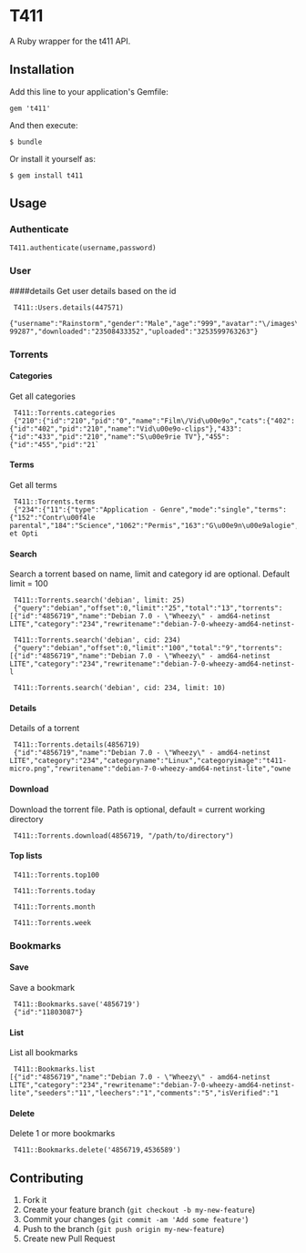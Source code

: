 # T411

A Ruby wrapper for the t411 API.

## Installation

Add this line to your application's Gemfile:

    gem 't411'

And then execute:

    $ bundle

Or install it yourself as:

    $ gem install t411

## Usage

### Authenticate

    T411.authenticate(username,password)

### User

####details
Get user details based on the id

     T411::Users.details(447571)
     {"username":"Rainstorm","gender":"Male","age":"999","avatar":"\/images\/avatar\/71\/447571_Rainstorm.gif?99287","downloaded":"23508433352","uploaded":"3253599763263"}

### Torrents

#### Categories
Get all categories

     T411::Torrents.categories
     {"210":{"id":"210","pid":"0","name":"Film\/Vid\u00e9o","cats":{"402":{"id":"402","pid":"210","name":"Vid\u00e9o-clips"},"433":{"id":"433","pid":"210","name":"S\u00e9rie TV"},"455":{"id":"455","pid":"21`

#### Terms
Get all terms

     T411::Torrents.terms
     {"234":{"11":{"type":"Application - Genre","mode":"single","terms":{"152":"Contr\u00f4le parental","184":"Science","1062":"Permis","163":"G\u00e9n\u00e9alogie","131":"Anonymat","174":"Nettoyage et Opti

#### Search
Search a torrent based on name, limit and category id are optional. Default limit = 100

     T411::Torrents.search('debian', limit: 25)
     {"query":"debian","offset":0,"limit":"25","total":"13","torrents":[{"id":"4856719","name":"Debian 7.0 - \"Wheezy\" - amd64-netinst LITE","category":"234","rewritename":"debian-7-0-wheezy-amd64-netinst-

     T411::Torrents.search('debian', cid: 234)
     {"query":"debian","offset":0,"limit":"100","total":"9","torrents":[{"id":"4856719","name":"Debian 7.0 - \"Wheezy\" - amd64-netinst LITE","category":"234","rewritename":"debian-7-0-wheezy-amd64-netinst-l

     T411::Torrents.search('debian', cid: 234, limit: 10)

#### Details
Details of a torrent

     T411::Torrents.details(4856719)
     {"id":"4856719","name":"Debian 7.0 - \"Wheezy\" - amd64-netinst LITE","category":"234","categoryname":"Linux","categoryimage":"t411-micro.png","rewritename":"debian-7-0-wheezy-amd64-netinst-lite","owne

#### Download
Download the torrent file. Path is optional, default = current working directory

     T411::Torrents.download(4856719, "/path/to/directory")

#### Top lists

     T411::Torrents.top100

     T411::Torrents.today

     T411::Torrents.month

     T411::Torrents.week

### Bookmarks

#### Save
Save a bookmark

     T411::Bookmarks.save('4856719')
     {"id":"11803087"}


#### List
List all bookmarks

     T411::Bookmarks.list
    [{"id":"4856719","name":"Debian 7.0 - \"Wheezy\" - amd64-netinst LITE","category":"234","rewritename":"debian-7-0-wheezy-amd64-netinst-lite","seeders":"11","leechers":"1","comments":"5","isVerified":"1

#### Delete
Delete 1 or more bookmarks

     T411::Bookmarks.delete('4856719,4536589')

## Contributing

1. Fork it
2. Create your feature branch (`git checkout -b my-new-feature`)
3. Commit your changes (`git commit -am 'Add some feature'`)
4. Push to the branch (`git push origin my-new-feature`)
5. Create new Pull Request
